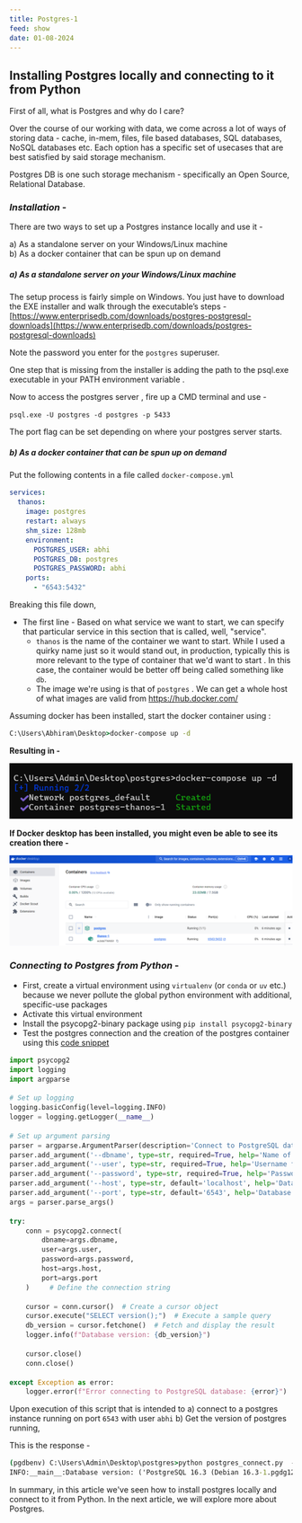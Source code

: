 ```yaml
---
title: Postgres-1
feed: show
date: 01-08-2024
---
```

## Installing Postgres locally and connecting to it from Python

First of all, what is Postgres and why do I care?

Over the course of our working with data, we come across a lot of ways of storing data - cache, in-mem, files, file based databases, SQL databases, NoSQL databases etc. Each option has a specific set of usecases that are best satisfied by said storage mechanism.

Postgres DB is one such storage mechanism - specifically an Open Source, Relational Database.

### *Installation* - 

There are two ways to set up a Postgres instance locally and use it -

a) As a standalone server on your Windows/Linux machine  
b) As a docker container that can be spun up on demand

##### a) As a standalone server on your Windows/Linux machine

The setup process is fairly simple on Windows. You just have to download the EXE installer and walk through the executable’s steps - [https://www.enterprisedb.com/downloads/postgres-postgresql-downloads](https://www.enterprisedb.com/downloads/postgres-postgresql-downloads)

Note the password you enter for the `postgres` superuser.

One step that is missing from the installer is adding the path to the psql.exe executable in your PATH environment variable .

Now to access the postgres server , fire up a CMD terminal and use -

`psql.exe -U postgres -d postgres -p 5433`

The port flag can be set depending on where your postgres server starts.

##### b) As a docker container that can be spun up on demand

Put the following contents in a file called `docker-compose.yml`

```yaml
services:
  thanos:
    image: postgres
    restart: always
    shm_size: 128mb
    environment:
      POSTGRES_USER: abhi
      POSTGRES_DB: postgres
      POSTGRES_PASSWORD: abhi
    ports:
      - "6543:5432"
```

Breaking this file down, 
- The first line - Based on what service we want to start, we can specify that particular service in this section that is called, well, "service".
	- `thanos` is the name of the container we want to start. While I used a quirky name just so it would stand out, in production, typically this is more relevant to the type of container that we'd want to start . In this case, the container would be better off being called something like `db`.
	- The image we're using is that of `postgres` . We can get a whole host of what images are valid from https://hub.docker.com/ 

Assuming docker has been installed, start the docker container using :
```cmd
C:\Users\Abhiram\Desktop>docker-compose up -d
```

**Resulting in -** 

![Alt Text](/assets/img/postgres-1/docker-compose.png)

**If Docker desktop has been installed, you might even be able to see its creation there -** 

![Alt Text](/assets/img/postgres-1/docker-desktop.png)

### *Connecting to Postgres from Python* - 

- First, create a virtual environment using `virtualenv` (or `conda` or `uv` etc.) because we never pollute the global python environment with additional, specific-use packages
- Activate this virtual environment
- Install the psycopg2-binary package using `pip install psycopg2-binary`
- Test the postgres connection and the creation of the postgres container using this [code snippet](https://github.com/everythingpython/experiments/blob/main/llms/litellm_tracking/util_testers/postgres_connection_tester.py) 

```python
import psycopg2
import logging
import argparse

# Set up logging
logging.basicConfig(level=logging.INFO)
logger = logging.getLogger(__name__)

# Set up argument parsing
parser = argparse.ArgumentParser(description='Connect to PostgreSQL database and get version.')
parser.add_argument('--dbname', type=str, required=True, help='Name of the database')
parser.add_argument('--user', type=str, required=True, help='Username for the database')
parser.add_argument('--password', type=str, required=True, help='Password for the database user')
parser.add_argument('--host', type=str, default='localhost', help='Database host (default: localhost)')
parser.add_argument('--port', type=str, default='6543', help='Database port (default: 6543)')
args = parser.parse_args()

try:
    conn = psycopg2.connect(
        dbname=args.dbname,
        user=args.user,
        password=args.password,
        host=args.host,
        port=args.port
    )     # Define the connection string

    cursor = conn.cursor()  # Create a cursor object
    cursor.execute("SELECT version();")  # Execute a sample query
    db_version = cursor.fetchone()  # Fetch and display the result
    logger.info(f"Database version: {db_version}")

    cursor.close()
    conn.close()

except Exception as error:
    logger.error(f"Error connecting to PostgreSQL database: {error}")
```

Upon execution of this script that is intended to 
a) connect to a postgres instance running on port `6543` with user `abhi`
b) Get the version of postgres running, 

This is the response - 
```cmd
(pgdbenv) C:\Users\Admin\Desktop\postgres>python postgres_connect.py  --dbname postgres --user abhi --password abhi --port 6543
INFO:__main__:Database version: ('PostgreSQL 16.3 (Debian 16.3-1.pgdg120+1) on x86_64-pc-linux-gnu, compiled by gcc (Debian 12.2.0-14) 12.2.0, 64-bit',)
```


In summary, in this article we've seen how to install postgres locally and connect to it from Python. 
In the next article, we will explore more about Postgres.